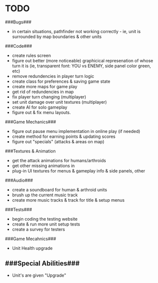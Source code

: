 TODO
==
###Bugs###
- in certain situations, pathfinder not working correctly - ie, unit is surrounded by map boundaries & other units

###Code###
- create rules screen
- figure out better (more noticeable) graphicical represenation of whose turn it is (ie, transparent font: YOU vs ENEMY, side panel color green, etc)
- remove redundencies in player turn logic
- create class for preferences & saving game state
- create more maps for game play
- get rid of redundencies in map
- fix player turn changing (multiplayer)
- set unit damage over unit textures (multiplayer)
- create AI for solo gameplay
- figure out & fix menu layouts. 

###Game Mechanics###
- figure out pause menu implementation in online play (if needed)
- create method for earning points & updating scores
- figure out "specials" (attacks & areas on map)

###Textures & Animation
- get the attack animations for humans/arthroids
- get other missing animations in
- plug-in UI textures for menus & gameplay info & side panels, other

###Audio###
- create a soundboard for human & arthroid units
- brush up the current music track
- create more music tracks & track for title & setup menus

###Tests###
- begin coding the testing website
- create & run more unit setup tests
- create a survey for testers

###Game Mecahnics###
- Unit Health upgrade 

###Special Abilities###
- 
- Unit's are given "Upgrade"  